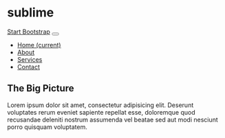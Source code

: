 # sublime
<!DOCTYPE html>
<html lang="en">
    <head>
        <meta charset="utf-8" />
        <meta name="viewport" content="width=device-width, initial-scale=1, shrink-to-fit=no" />
        <meta name="description" content="" />
        <meta name="author" content="" />
        <title>The Big Picture - Start Bootstrap Template</title>
        <!-- Favicon-->
        <link rel="icon" type="image/x-icon" href="assets/favicon.ico" />
        <!-- Core theme CSS (includes Bootstrap)-->
        <link href="css/styles.css" rel="stylesheet" />
    </head>
    <body>
        <!-- Navigation-->
        <nav class="navbar navbar-expand-lg navbar-dark bg-dark fixed-bottom">
            <div class="container">
                <a class="navbar-brand" href="#!">Start Bootstrap</a>
                <button class="navbar-toggler" type="button" data-toggle="collapse" data-target="#navbarResponsive" aria-controls="navbarResponsive" aria-expanded="false" aria-label="Toggle navigation"><span class="navbar-toggler-icon"></span></button>
                <div class="collapse navbar-collapse" id="navbarResponsive">
                    <ul class="navbar-nav ml-auto">
                        <li class="nav-item active">
                            <a class="nav-link" href="#!">
                                Home
                                <span class="sr-only">(current)</span>
                            </a>
                        </li>
                        <li class="nav-item"><a class="nav-link" href="#!">About</a></li>
                        <li class="nav-item"><a class="nav-link" href="#!">Services</a></li>
                        <li class="nav-item"><a class="nav-link" href="#!">Contact</a></li>
                    </ul>
                </div>
            </div>
        </nav>
        <!-- Page Content-->
        <section>
            <div class="container">
                <div class="row">
                    <div class="col-lg-6">
                        <h1 class="mt-5">The Big Picture</h1>
                        <p>Lorem ipsum dolor sit amet, consectetur adipisicing elit. Deserunt voluptates rerum eveniet sapiente repellat esse, doloremque quod recusandae deleniti nostrum assumenda vel beatae sed aut modi nesciunt porro quisquam voluptatem.</p>
                    </div>
                </div>
            </div>
        </section>
        <!-- Bootstrap core JS-->
        <script src="https://code.jquery.com/jquery-3.5.1.slim.min.js"></script>
        <script src="https://cdn.jsdelivr.net/npm/bootstrap@4.6.0/dist/js/bootstrap.bundle.min.js"></script>
        <!-- Core theme JS-->
        <script src="js/scripts.js"></script>
    </body>
</html>
